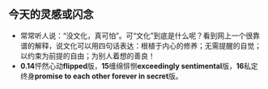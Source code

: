 ## 今天的灵感或闪念
- 常常听人说：“没文化，真可怕”。可“文化”到底是什么呢？看到网上一个很靠谱的解释，说文化可以用四句话表达：根植于内心的修养；无需提醒的自觉；以约束为前提的自由；为别人着想的善良！
- **0.14**怦然心动**flipped**版，**15**缠绵悱恻**exceedingly sentimental**版，**16**私定终身**promise to each other forever in secret**版。